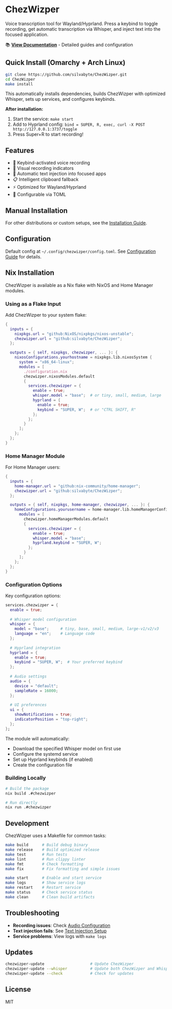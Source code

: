 # ChezWizper

Voice transcription tool for Wayland/Hyprland. Press a keybind to toggle recording, get automatic transcription via Whisper, and inject text into the focused application.

📚 **[View Documentation](./docs/index.md)** - Detailed guides and configuration

## Quick Install (Omarchy + Arch Linux)

```bash
git clone https://github.com/silvabyte/ChezWizper.git
cd ChezWizper
make install
```

This automatically installs dependencies, builds ChezWizper with optimized Whisper, sets up services, and configures keybinds.

**After installation:**
1. Start the service: `make start`
2. Add to Hyprland config: `bind = SUPER, R, exec, curl -X POST http://127.0.0.1:3737/toggle`
3. Press Super+R to start recording!

## Features

- 🎤 Keybind-activated voice recording
- 🔴 Visual recording indicators  
- 🎯 Automatic text injection into focused apps
- 📋 Intelligent clipboard fallback
- ⚡ Optimized for Wayland/Hyprland
- 🔧 Configurable via TOML

## Manual Installation

For other distributions or custom setups, see the [Installation Guide](./docs/installation.md).

## Configuration

Default config at `~/.config/chezwizper/config.toml`. See [Configuration Guide](./docs/audio-configuration.md) for details.

## Nix Installation

ChezWizper is available as a Nix flake with NixOS and Home Manager modules.

### Using as a Flake Input

Add ChezWizper to your system flake:

```nix
{
  inputs = {
    nixpkgs.url = "github:NixOS/nixpkgs/nixos-unstable";
    chezwizper.url = "github:silvabyte/ChezWizper";
  };

  outputs = { self, nixpkgs, chezwizper, ... }: {
    nixosConfigurations.yourhostname = nixpkgs.lib.nixosSystem {
      system = "x86_64-linux";
      modules = [
        ./configuration.nix
        chezwizper.nixosModules.default
        {
          services.chezwizper = {
            enable = true;
            whisper.model = "base";  # or tiny, small, medium, large
            hyprland = {
              enable = true;
              keybind = "SUPER, W";  # or "CTRL SHIFT, R"
            };
          };
        }
      ];
    };
  };
}
```

### Home Manager Module

For Home Manager users:

```nix
{
  inputs = {
    home-manager.url = "github:nix-community/home-manager";
    chezwizper.url = "github:silvabyte/ChezWizper";
  };

  outputs = { self, nixpkgs, home-manager, chezwizper, ... }: {
    homeConfigurations.yourusername = home-manager.lib.homeManagerConfiguration {
      modules = [
        chezwizper.homeManagerModules.default
        {
          services.chezwizper = {
            enable = true;
            whisper.model = "base";
            hyprland.keybind = "SUPER, W";
          };
        }
      ];
    };
  };
}
```

### Configuration Options

Key configuration options:

```nix
services.chezwizper = {
  enable = true;
  
  # Whisper model configuration
  whisper = {
    model = "base";     # tiny, base, small, medium, large-v1/v2/v3
    language = "en";    # Language code
  };
  
  # Hyprland integration
  hyprland = {
    enable = true;
    keybind = "SUPER, W";  # Your preferred keybind
  };
  
  # Audio settings
  audio = {
    device = "default";
    sampleRate = 16000;
  };
  
  # UI preferences
  ui = {
    showNotifications = true;
    indicatorPosition = "top-right";
  };
};
```

The module will automatically:
- Download the specified Whisper model on first use
- Configure the systemd service
- Set up Hyprland keybinds (if enabled)
- Create the configuration file

### Building Locally

```bash
# Build the package
nix build .#chezwizper

# Run directly
nix run .#chezwizper
```

## Development

ChezWizper uses a Makefile for common tasks:

```bash
make build      # Build debug binary
make release    # Build optimized release
make test       # Run tests
make lint       # Run clippy linter
make fmt        # Check formatting
make fix        # Fix formatting and simple issues

make start      # Enable and start service
make logs       # Show service logs
make restart    # Restart service
make status     # Check service status
make clean      # Clean build artifacts
```

## Troubleshooting

- **Recording issues**: Check [Audio Configuration](./docs/audio-configuration.md)
- **Text injection fails**: See [Text Injection Setup](./docs/text-injection-setup.md)
- **Service problems**: View logs with `make logs`

## Updates

```bash
chezwizper-update                    # Update ChezWizper
chezwizper-update --whisper          # Update both ChezWizper and Whisper
chezwizper-update --check            # Check for updates
```

## License

MIT